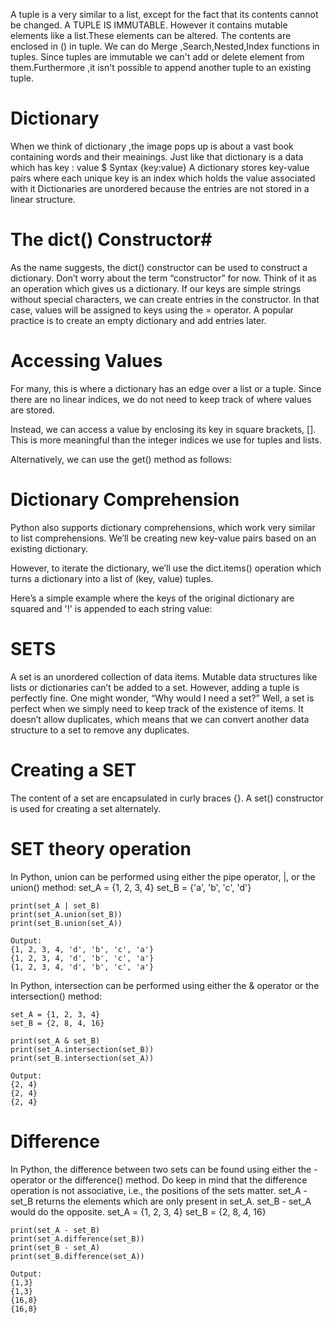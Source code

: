 A tuple is a very similar to a list, except for the fact that its contents cannot be changed. A TUPLE IS IMMUTABLE.
However it contains mutable elements like a list.These elements can be altered.
The contents are enclosed in () in tuple.
We can do  Merge ,Search,Nested,Index functions in tuples.
Since tuples are immutable we can't add or delete element from them.Furthermore ,it isn't possible to append another tuple to an existing tuple.



# Dictionary
When we think of dictionary ,the image pops up is about a vast book containing words and their meainings.
Just like that dictionary is a data which has key : value
    $ Syntax {key:value}
A dictionary stores key-value pairs where each unique key is an index which holds the value associated with it
Dictionaries are unordered because the entries are not stored in a linear structure.

# The dict() Constructor#
As the name suggests, the dict() constructor can be used to construct a dictionary. Don’t worry about the term “constructor” for now. Think of it as an operation which gives us a dictionary.
If our keys are simple strings without special characters, we can create entries in the constructor. In that case, values will be assigned to keys using the = operator.
A popular practice is to create an empty dictionary and add entries later.

# Accessing Values
For many, this is where a dictionary has an edge over a list or a tuple. Since there are no linear indices, we do not need to keep track of where values are stored.

Instead, we can access a value by enclosing its key in square brackets, []. This is more meaningful than the integer indices we use for tuples and lists.

Alternatively, we can use the get() method as follows:

# Dictionary Comprehension #

Python also supports dictionary comprehensions, which work very similar to list comprehensions. We’ll be creating new key-value pairs based on an existing dictionary.

However, to iterate the dictionary, we’ll use the dict.items() operation which turns a dictionary into a list of (key, value) tuples.

Here’s a simple example where the keys of the original dictionary are squared and '!' is appended to each string value:


# SETS

A set is an unordered collection of data items.
Mutable data structures like lists or dictionaries can’t be added to a set. However, adding a tuple is perfectly fine.
One might wonder, “Why would I need a set?”
Well, a set is perfect when we simply need to keep track of the existence of items.
It doesn’t allow duplicates, which means that we can convert another data structure to a set to remove any duplicates.

# Creating  a SET
The content of a set are encapsulated in curly braces {}. 
A set() constructor is used for creating a set alternately.

# SET theory operation
In Python, union can be performed using either the pipe operator, |, or the union() method:
    set_A = {1, 2, 3, 4}
    set_B = {'a', 'b', 'c', 'd'}

    print(set_A | set_B)
    print(set_A.union(set_B))
    print(set_B.union(set_A))

    Output:
    {1, 2, 3, 4, 'd', 'b', 'c', 'a'}
    {1, 2, 3, 4, 'd', 'b', 'c', 'a'}
    {1, 2, 3, 4, 'd', 'b', 'c', 'a'}

In Python, intersection can be performed using either the & operator or the intersection() method:

    set_A = {1, 2, 3, 4}
    set_B = {2, 8, 4, 16}

    print(set_A & set_B)
    print(set_A.intersection(set_B))
    print(set_B.intersection(set_A))

    Output:
    {2, 4}
    {2, 4}
    {2, 4}

# Difference
In Python, the difference between two sets can be found using either the - operator or the difference() method.
Do keep in mind that the difference operation is not associative, i.e., the positions of the sets matter.
set_A - set_B returns the elements which are only present in set_A.
set_B - set_A would do the opposite.
    set_A = {1, 2, 3, 4}
    set_B = {2, 8, 4, 16}

    print(set_A - set_B)
    print(set_A.difference(set_B))
    print(set_B - set_A)
    print(set_B.difference(set_A))

    Output:
    {1,3}
    {1,3}
    {16,8}
    {16,8}